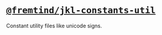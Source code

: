 # [`@fremtind/jkl-constants-util`](https://fremtind.github.io/jokul/komponenter/constants)

Constant utility files like unicode signs.
